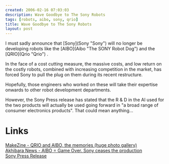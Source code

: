 ```yaml
---
created: 2006-02-16 07:03:03
description: Wave Goodbye to The Sony Robots
tags: [robots, aibo, sony, qrio]
title: Wave Goodbye to The Sony Robots
layout: post
---
```

 <p>
  I must sadly announce that
  [Sony](Sony "Sony")
  will no longer be developing robots like the
  [AIBO](Aibo "The SONY Robot Dog")
  and the
  [QRIO](Qrio "Qrio")
  .
 </p>
 <p>
  In the face of a cost cutting measure, the massive costs, and low return on the costly robots, combined with increasing competition in the market, has forced Sony to pull the plug on them during its recent restructure.
 </p>
 <p>
  Hopefully, those engineers who worked on these will take their expertise onwards to other robot development departments.
 </p>
 <p>
  However, the Sony Press release has stated that the R &amp; D in the AI used for the two products will actually be used going forward in "a broad range of consumer electronics products". That could mean anything...
 </p>
 <h1 id="Links">
  Links
 </h1>
 <p>
  <a href="http://www.makezine.com/blog/archive/2006/01/qrio_and_aibo_the_memories_hug.html" >
   MakeZine - QRIO and AIBO, the memories (huge photo gallery)
  </a>
  <br/>
  <a href="http://www.akihabaranews.com/en/news-11065-X.html" >
   Akhibara News - AIBO = Game Over. Sony ceases the production
  </a>
  <br/>
  <a href="http://www.sony.net/SonyInfo/IR/info/presen/05q3/qfhh7c000008adfe.html" >
   Sony Press Release
  </a>
 </p>
